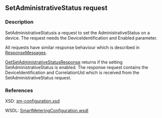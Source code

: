 ## SetAdministrativeStatus request

### Description
SetAdministrativeStatusis a request to set the AdministrativeStatus on a device. The request needs the DeviceIdentification and Enabled parameter.

All requests have similar response behaviour which is described in [ResponseMessages](./ResponseMessages.md).

[GetSetAdministrativeStatusResponse](GetSetAdministrativeStatusResponse.md) returns if the setting SetAdministrativeStatus is enabled. The response request contains the DeviceIdentification and CorrelationUid which is received from the SetAdministrativeStatus request.

### References

XSD: [sm-configuration.xsd](https://github.com/OSGP/Platform/blob/development/osgp-adapter-ws-smartmetering/src/main/webapp/WEB-INF/wsdl/smartmetering/schemas/sm-configuration.xsd)

WSDL: [SmartMeteringConfiguration.wsdl](https://github.com/OSGP/Platform/blob/development/osgp-adapter-ws-smartmetering/src/main/webapp/WEB-INF/wsdl/smartmetering/SmartMeteringConfiguration.wsdl)


